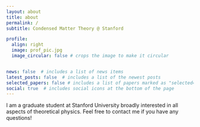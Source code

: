 ```yaml
---
layout: about
title: about
permalink: /
subtitle: Condensed Matter Theory @ Stanford

profile:
  align: right
  image: prof_pic.jpg
  image_circular: false # crops the image to make it circular


news: false  # includes a list of news items
latest_posts: false  # includes a list of the newest posts
selected_papers: false # includes a list of papers marked as "selected={true}"
social: true  # includes social icons at the bottom of the page
---
```


I am a graduate student at Stanford University broadly interested in all aspects of theoretical physics. Feel free to contact me if you have any questions!

